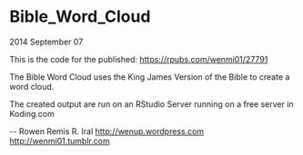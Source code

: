 Bible_Word_Cloud
================
2014 September 07 

This is the code for the published: https://rpubs.com/wenmi01/27791

The Bible Word Cloud uses the King James Version of the Bible to create a word cloud.


The created output are run on an RStudio Server running on a free server in Koding.com

--
Rowen Remis R. Iral
http://wenup.wordpress.com
http://wenmi01.tumblr.com
